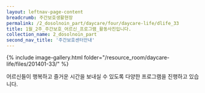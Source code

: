 ```yaml
--- 
layout: leftnav-page-content 
breadcrumb: 주간보호생활현장 
permalink: /2_dosolnoin_part/daycare/four/daycare-life/dlife_33
title: 1월_2주_주간보호_어르신_프로그램_활동사진입니다.
collection_name: 2_dosolnoin_part
second_nav_title: '주간보호센터안내' 
---
```

{% include image-gallery.html folder="/resource_room/daycare-life/files/201401-33/" %}









어르신들이 행복하고 즐거운 시간을 보내실 수 있도록 
다양한 프로그램을 진행하고 있습니다.